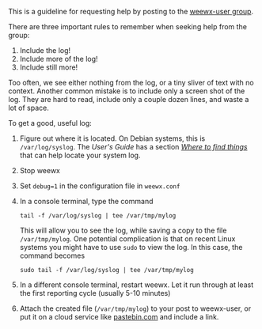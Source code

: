 This is a guideline for requesting help by posting to the [weewx-user group](https://groups.google.com/forum/#!forum/weewx-user).

There are three important rules to remember when seeking help from the group:

1. Include the log!
2. Include more of the log!
3. Include still more!

Too often, we see either nothing from the log, or a tiny sliver of text with no context. Another common mistake
is to include only a screen shot of the log. They are hard to read, include only a couple dozen lines, and
waste a lot of space.

To get a good, useful log:

1. Figure out where it is located. On Debian systems, this is `/var/log/syslog`. The *User's Guide* has a section [*Where to find things*](http://weewx.com/docs/usersguide.htm#Where_to_find_things) that can help 
locate your system log.
2. Stop weewx
3. Set `debug=1` in the configuration file in `weewx.conf`
4. In a console terminal, type the command 

    `tail -f /var/log/syslog | tee /var/tmp/mylog`

    This will allow you to see the log, while saving a copy to the file `/var/tmp/mylog`.
    One potential complication is that on recent Linux systems you might have to use `sudo` to view the log. In this case, the command becomes

    `sudo tail -f /var/log/syslog | tee /var/tmp/mylog`
 
5. In a different console terminal, restart weewx. Let it run through at least the first reporting cycle (usually 5-10 minutes)
6. Attach the created file (`/var/tmp/mylog`) to your post to weewx-user, or put it on a cloud service like [pastebin.com](http://pastebin.com/) and include a link.

